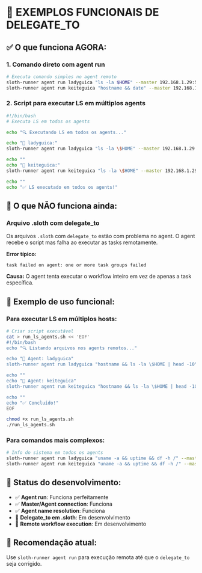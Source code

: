 # 🚀 EXEMPLOS FUNCIONAIS DE DELEGATE_TO

## ✅ O que funciona AGORA:

### 1. Comando direto com agent run
```bash
# Executa comando simples no agent remoto
sloth-runner agent run ladyguica "ls -la $HOME" --master 192.168.1.29:50053
sloth-runner agent run keiteguica "hostname && date" --master 192.168.1.29:50053
```

### 2. Script para executar LS em múltiplos agents
```bash
#!/bin/bash
# Executa LS em todos os agents

echo "🔍 Executando LS em todos os agents..."

echo "📍 ladyguica:"
sloth-runner agent run ladyguica "ls -la \$HOME" --master 192.168.1.29:50053

echo ""
echo "📍 keiteguica:"
sloth-runner agent run keiteguica "ls -la \$HOME" --master 192.168.1.29:50053

echo ""
echo "✅ LS executado em todos os agents!"
```

## 🚧 O que NÃO funciona ainda:

### Arquivo .sloth com delegate_to
Os arquivos `.sloth` com `delegate_to` estão com problema no agent. O agent recebe o script mas falha ao executar as tasks remotamente.

**Error típico:**
```
task failed on agent: one or more task groups failed
```

**Causa:** O agent tenta executar o workflow inteiro em vez de apenas a task específica.

## 📝 Exemplo de uso funcional:

### Para executar LS em múltiplos hosts:
```bash
# Criar script executável
cat > run_ls_agents.sh << 'EOF'
#!/bin/bash
echo "🔍 Listando arquivos nos agents remotos..."

echo "📍 Agent: ladyguica"
sloth-runner agent run ladyguica "hostname && ls -la \$HOME | head -10" --master 192.168.1.29:50053

echo ""
echo "📍 Agent: keiteguica"  
sloth-runner agent run keiteguica "hostname && ls -la \$HOME | head -10" --master 192.168.1.29:50053

echo ""
echo "✅ Concluído!"
EOF

chmod +x run_ls_agents.sh
./run_ls_agents.sh
```

### Para comandos mais complexos:
```bash
# Info do sistema em todos os agents
sloth-runner agent run ladyguica "uname -a && uptime && df -h /" --master 192.168.1.29:50053
sloth-runner agent run keiteguica "uname -a && uptime && df -h /" --master 192.168.1.29:50053
```

## 🔧 Status do desenvolvimento:

- ✅ **Agent run**: Funciona perfeitamente 
- ✅ **Master/Agent connection**: Funciona
- ✅ **Agent name resolution**: Funciona
- 🚧 **Delegate_to em .sloth**: Em desenvolvimento
- 🚧 **Remote workflow execution**: Em desenvolvimento

## 🎯 Recomendação atual:

Use `sloth-runner agent run` para execução remota até que o `delegate_to` seja corrigido.